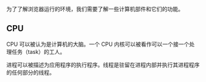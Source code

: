 为了了解浏览器运行的环境，我们需要了解一些计算机部件和它们的功能。

## CPU

CPU 可以被认为是计算机的大脑。一个 CPU 内核可以被看作可以一个接一个处理任务（task）的工人。



进程可以被描述为应用程序的执行程序。线程是驻留在进程内部并执行其进程程序的任何部分的线程。
